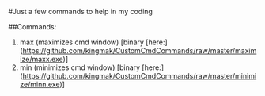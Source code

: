 #Just a few commands to help in my coding

##Commands: 

1. max (maximizes cmd window) [binary [here:] (https://github.com/kingmak/CustomCmdCommands/raw/master/maximize/maxx.exe)]
2. min (minimizes cmd window) [binary [here:] (https://github.com/kingmak/CustomCmdCommands/raw/master/minimize/minn.exe)]
